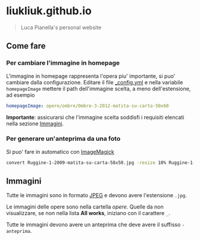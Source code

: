 # liukliuk.github.io

> Luca Pianella's personal website

## Come fare

### Per cambiare l'immagine in homepage

L'immagine in homepage rappresenta l'opera piu' importante, si puo' cambiare dalla
configurazione.
Editare il file [_config.yml] e nella variabile `homepageImage` mettere il path dell'immagine
scelta, a meno dell'estensione, ad esempio

```yaml
homepageImage: opere/ombre/Ombre-3-2012-matita-su-carta-50x60
```

**Importante**: assicurarsi che l'immagine scelta soddisfi i requisiti elencati nella sezione [Immagini](#immagini).

### Per generare un'anteprima da una foto

Si puo' fare in automatico con [ImageMagick]

```bash
convert Ruggine-1-2009-matita-su-carta-58x50.jpg -resize 10% Ruggine-1-2009-matita-su-carta-58x50-anteprima.jpg
```

## Immagini

Tutte le immagini sono in formato [JPEG] e devono avere l'estensione `.jpg`.

Le immagini delle opere sono nella cartella *opere*.
Quelle da non visualizzare, se non nella lista **All works**, iniziano con il carattere `_`.

Tutte le immagini devono avere un anteprima che deve avere il suffisso `-anteprima`.

[ImageMagick]: http://www.imagemagick.org/
[JPEG]: https://it.wikipedia.org/wiki/JPEG
[_config.yml]: https://github.com/liukliuk/liukliuk.github.io/blob/master/_config.yml
